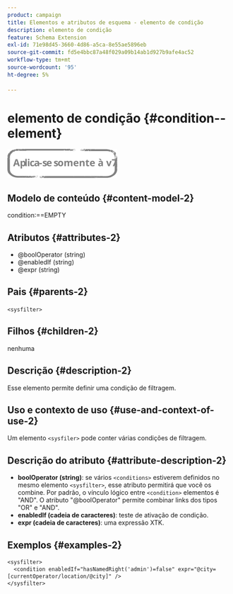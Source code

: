 ```yaml
---
product: campaign
title: Elementos e atributos de esquema - elemento de condição
description: elemento de condição
feature: Schema Extension
exl-id: 71e98d45-3660-4d86-a5ca-8e55ae5896eb
source-git-commit: fd5e4bbc87a48f029a09b14ab1d927b9afe4ac52
workflow-type: tm+mt
source-wordcount: '95'
ht-degree: 5%

---
```


# elemento de condição {#condition--element}

![](../../../assets/v7-only.svg)

## Modelo de conteúdo {#content-model-2}

condition:==EMPTY

## Atributos {#attributes-2}

* @boolOperator (string)
* @enabledIf (string)
* @expr (string)

## Pais {#parents-2}

`<sysfilter>`

## Filhos {#children-2}

nenhuma

## Descrição {#description-2}

Esse elemento permite definir uma condição de filtragem.

## Uso e contexto de uso {#use-and-context-of-use-2}

Um elemento `<sysfiler>` pode conter várias condições de filtragem.

## Descrição do atributo {#attribute-description-2}

* **boolOperator (string)**: se vários `<conditions>` estiverem definidos no mesmo elemento `<sysfilter>`, esse atributo permitirá que você os combine. Por padrão, o vínculo lógico entre `<condition>` elementos é &quot;AND&quot;. O atributo &quot;@boolOperator&quot; permite combinar links dos tipos &quot;OR&quot; e &quot;AND&quot;.
* **enabledIf (cadeia de caracteres)**: teste de ativação de condição.
* **expr (cadeia de caracteres)**: uma expressão XTK.

## Exemplos {#examples-2}

```
<sysfilter>
  <condition enabledIf="hasNamedRight('admin')=false" expr="@city=[currentOperator/location/@city]" />
</sysfilter>
```
